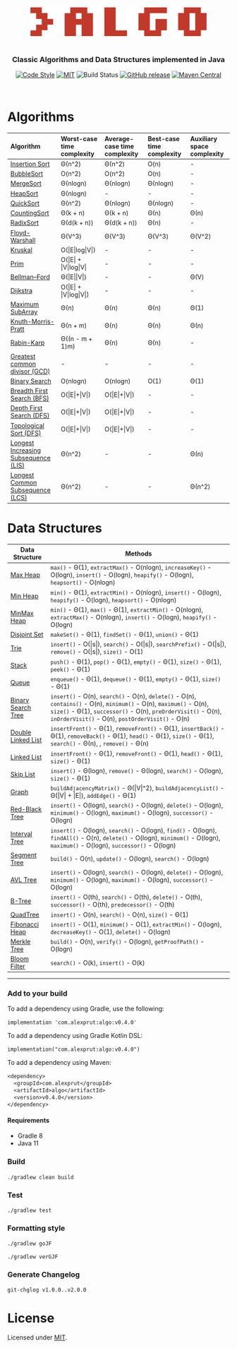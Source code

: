 <br />
<br />

<div align="center">
<img src="https://github.com/alexprut/Algo/raw/master/src/main/resources/logo.png" width="400" height="auto"/>

<br />
<br />

<h3>Classic Algorithms and Data Structures implemented in Java</h3>

[![Code Style](https://img.shields.io/badge/code%20style-google-green.svg?style=flat-square)](https://google.github.io/styleguide/javaguide.html)
[![MIT](https://img.shields.io/dub/l/vibe-d.svg)](https://github.com/alexprut/Algo/blob/master/LICENSE)
![Build Status](https://github.com/alexprut/Algo/actions/workflows/build.yml/badge.svg)
[![GitHub release](https://img.shields.io/github/release/alexprut/Algo.svg)](https://github.com/alexprut/Algo/releases)
[![Maven Central](https://img.shields.io/maven-central/v/com.alexprut/algo.svg)](https://search.maven.org/artifact/com.alexprut/algo)


</div>
<br />

Algorithms
==========

|Algorithm|Worst-case time complexity|Average-case time complexity|Best-case time complexity|Auxiliary space complexity|
|:---|:---|:---|:---|:---|
|[Insertion Sort](https://github.com/alexprut/Algo/blob/master/src/main/java/com/alexprut/algo/algorithms/sorting/InsertionSort.java)|Θ(n^2)|Θ(n^2)|O(n)|-|
|[BubbleSort](https://github.com/alexprut/Algo/blob/master/src/main/java/com/alexprut/algo/algorithms/sorting/BubbleSort.java)|O(n^2)|O(n^2)|O(n)|-|
|[MergeSort](https://github.com/alexprut/Algo/blob/master/src/main/java/com/alexprut/algo/algorithms/sorting/MergeSort.java)|Θ(nlogn)|Θ(nlogn)|Θ(nlogn)|-|
|[HeapSort](https://github.com/alexprut/Algo/blob/master/src/main/java/com/alexprut/algo/datastructures/MaxHeap.java#L82)|Θ(nlogn)|-|-|-|
|[QuickSort](https://github.com/alexprut/Algo/blob/master/src/main/java/com/alexprut/algo/algorithms/sorting/QuickSort.java)|Θ(n^2)|Θ(nlogn)|Θ(nlogn)|-|
|[CountingSort](https://github.com/alexprut/Algo/blob/master/src/main/java/com/alexprut/algo/algorithms/sorting/CountingSort.java)|Θ(k + n)|Θ(k + n)|Θ(n)|Θ(n)|
|[RadixSort](https://github.com/alexprut/Algo/blob/master/src/main/java/com/alexprut/algo/algorithms/sorting/RadixSort.java)|Θ(d(k + n))|Θ(d(k + n))|Θ(n)|-|
|[Floyd-Warshall](https://github.com/alexprut/Algo/blob/master/src/main/java/com/alexprut/algo/algorithms/graph/FloydWarshall.java)|Θ(V^3)|Θ(V^3)|Θ(V^3)|Θ(V^2)|
|[Kruskal](https://github.com/alexprut/Algo/blob/master/src/main/java/com/alexprut/algo/algorithms/graph/mst/Kruskal.java)|O(\|E\|log\|V\|)|-|-|-|
|[Prim](https://github.com/alexprut/Algo/blob/master/src/main/java/com/alexprut/algo/algorithms/graph/mst/Prim.java)|O(\|E\| + \|V\|log\|V\||-|-|-|
|[Bellman–Ford](https://github.com/alexprut/Algo/blob/master/src/main/java/com/alexprut/algo/algorithms/graph/BellmanFord.java)|Θ(\|E\|\|V\|)|-|-|Θ(V)|
|[Dijkstra](https://github.com/alexprut/Algo/blob/master/src/main/java/com/alexprut/algo/algorithms/graph/Dijkstra.java)|O(\|E\| + \|V\|log\|V\|)|-|-|-|
|[Maximum SubArray](https://github.com/alexprut/Algo/blob/master/src/main/java/com/alexprut/algo/algorithms/MaximumSubArray.java)|Θ(n)|Θ(n)|Θ(n)|Θ(1)|
|[Knuth-Morris-Pratt](https://github.com/alexprut/Algo/blob/master/src/main/java/com/alexprut/algo/algorithms/KnuthMorrisPratt.java)|Θ(n + m)|Θ(n)|Θ(n)|Θ(n)|
|[Rabin-Karp](https://github.com/alexprut/Algo/blob/master/src/main/java/com/alexprut/algo/algorithms/RabinKarp.java)|Θ((n - m + 1)m)|Θ(n)|Θ(n)|-|
|[Greatest common divisor (GCD)](https://github.com/alexprut/Algo/blob/master/src/main/java/com/alexprut/algo/algorithms/math/Math.java#L13)|-|-|-|-|
|[Binary Search](https://github.com/alexprut/Algo/blob/master/src/main/java/com/alexprut/algo/algorithms/search/BinarySearch.java)|O(nlogn)|O(nlogn)|O(1)|Θ(1)|
|[Breadth First Search (BFS)](https://github.com/alexprut/Algo/blob/master/src/main/java/com/alexprut/algo/algorithms/search/BreadthFirstSearch.java#L43)|O(\|E\|+\|V\|)|O(\|E\|+\|V\|)|-|-|
|[Depth First Search (DFS)](https://github.com/alexprut/Algo/blob/master/src/main/java/com/alexprut/algo/algorithms/search/DepthFirstSearch.java#L10)|O(\|E\|+\|V\|)|O(\|E\|+\|V\|)|-|-|
|[Topological Sort (DFS)](https://github.com/alexprut/Algo/blob/master/src/main/java/com/alexprut/algo/algorithms/search/DepthFirstSearch.java#L91)|O(\|E\|+\|V\|)|O(\|E\|+\|V\|)|-|-|
|[Longest Increasing Subsequence (LIS)](https://github.com/alexprut/Algo/blob/master/src/main/java/com/alexprut/algo/Utils.java#L98)|Θ(n^2)|-|-|Θ(n)|
|[Longest Common Subsequence (LCS)](https://github.com/alexprut/Algo/blob/master/src/main/java/com/alexprut/algo/Utils.java#L128)|Θ(n^2)|-|-|Θ(n^2)|

Data Structures
===============
|Data Structure|Methods|
|--------------|-------|
|[Max Heap](https://github.com/alexprut/Algo/blob/master/src/main/java/com/alexprut/algo/datastructures/MaxHeap.java)|```max()``` - Θ(1), ```extractMax()``` - O(nlogn), ```increaseKey()``` - O(logn), ```insert()``` - O(logn), ```heapify()``` - O(logn), ```heapsort()``` - O(nlogn)|
|[Min Heap](https://github.com/alexprut/Algo/blob/master/src/main/java/com/alexprut/algo/datastructures/MinHeap.java)|```min()``` - Θ(1), ```extractMin()``` - O(nlogn), ```insert()``` - O(logn), ```heapify()``` - O(logn), ```heapsort()``` - O(nlogn)|
|[MinMax Heap](https://github.com/alexprut/Algo/blob/master/src/main/java/com/alexprut/algo/datastructures/MinMaxHeap.java)|```min()``` - Θ(1), ```max()``` - Θ(1), ```extractMin()``` - O(nlogn), ```extractMax()``` - O(nlogn), ```insert()``` - O(logn), ```heapify()``` - O(logn)|
|[Disjoint Set](https://github.com/alexprut/Algo/blob/master/src/main/java/com/alexprut/algo/datastructures/DisjointSet.java)|```makeSet()``` - Θ(1), ```findSet()``` - Θ(1), ```union()``` - Θ(1)|
|[Trie](https://github.com/alexprut/Algo/blob/master/src/main/java/com/alexprut/algo/datastructures/Trie.java)|```insert()``` - O(\|s\|), ```search()``` - O(\|s\|), ```searchPrefix()``` - O(\|s\|), ```remove()``` - O(\|s\|), ```size()``` - O(1)|
|[Stack](https://github.com/alexprut/Algo/blob/master/src/main/java/com/alexprut/algo/datastructures/Stack.java)|```push()``` - Θ(1), ```pop()``` - Θ(1), ```empty()``` - Θ(1), ```size()``` - Θ(1), ```peek()``` - Θ(1)|
|[Queue](https://github.com/alexprut/Algo/blob/master/src/main/java/com/alexprut/algo/datastructures/Queue.java)|```enqueue()``` - Θ(1), ```dequeue()``` - Θ(1), ```empty()``` - Θ(1), ```size()``` - Θ(1)|
|[Binary Search Tree](https://github.com/alexprut/Algo/blob/master/src/main/java/com/alexprut/algo/datastructures/BinarySearchTree.java)|```insert()``` - O(n), ```search()``` - O(n), ```delete()``` - O(n), ```contains()``` - O(n), ```minimum()``` - O(n), ```maximum()``` - O(n), ```size()``` - Θ(1), ```successor()``` - O(n), ```preOrderVisit()``` - O(n), ```inOrderVisit()``` - O(n), ```postOrderVisit()``` - O(n)|
|[Double Linked List](https://github.com/alexprut/Algo/blob/master/src/main/java/com/alexprut/algo/datastructures/DoubleLinkedList.java)|```insertFront()``` - Θ(1), ```removeFront()``` - Θ(1), ```insertBack()``` - Θ(1), ```removeBack()``` - Θ(1), ```head()``` - Θ(1), ```size()``` - Θ(1), ```search()``` - Θ(n), , ```remove()``` - Θ(n)|
|[Linked List](https://github.com/alexprut/Algo/blob/master/src/main/java/com/alexprut/algo/datastructures/LinkedList.java)|```insertFront()``` - Θ(1), ```removeFront()``` - Θ(1), ```head()``` - Θ(1), ```size()``` - Θ(1)|
|[Skip List](https://github.com/alexprut/Algo/blob/master/src/main/java/com/alexprut/algo/datastructures/SkipList.java)| ```insert()``` - Θ(logn), ```remove()``` - Θ(logn), ```search()``` - O(logn), ```size()``` - Θ(1)|
|[Graph](https://github.com/alexprut/Algo/blob/master/src/main/java/com/alexprut/algo/datastructures/Graph.java)|```buildAdjacencyMatrix()``` - Θ(\|V\|^2), ```buildAdjacencyList()``` - Θ(\|V\| + \|E\|), ```addEdge()``` - Θ(1)|
|[Red-Black Tree](https://github.com/alexprut/Algo/blob/master/src/main/java/com/alexprut/algo/datastructures/RedBlackTree.java)|```insert()``` - O(logn), ```search()``` - O(logn), ```delete()``` - O(logn), ```minimum()``` - O(logn), ```maximum()``` - O(logn), ```successor()``` - O(logn)|
|[Interval Tree](https://github.com/alexprut/Algo/blob/master/src/main/java/com/alexprut/algo/datastructures/IntervalTree.java)|```insert()``` - O(logn), ```search()``` - O(logn), ```find()``` - O(logn), ```findAll()``` - O(n), ```delete()``` - O(logn), ```minimum()``` - O(logn), ```maximum()``` - O(logn), ```successor()``` - O(logn)|
|[Segment Tree](https://github.com/alexprut/Algo/blob/master/src/main/java/com/alexprut/algo/datastructures/SegmentTree.java)|```build()``` - O(n), ```update()``` - O(logn), ```search()``` - O(logn)|
|[AVL Tree](https://github.com/alexprut/Algo/blob/master/src/main/java/com/alexprut/algo/datastructures/AVLTree.java)|```insert()``` - O(logn), ```search()``` - O(logn), ```delete()``` - O(logn), ```minimum()``` - O(logn), ```maximum()``` - O(logn), ```successor()``` - O(logn)|
|[B-Tree](https://github.com/alexprut/Algo/blob/master/src/main/java/com/alexprut/algo/datastructures/BTree.java)|```insert()``` - O(th), ```search()``` - O(th), ```delete()``` - O(th), ```successor()``` - O(th), ```predecessor()``` - O(th)|
|[QuadTree](https://github.com/alexprut/Algo/blob/master/src/main/java/com/alexprut/algo/datastructures/QuadTree.java)|```insert()``` - O(n), ```search()``` - O(n), ```size()``` - Θ(1)|
|[Fibonacci Heap](https://github.com/alexprut/Algo/blob/master/src/main/java/com/alexprut/algo/datastructures/FibonacciHeap.java)|```insert()``` - O(1), ```minimum()``` - O(1), ```extractMin()``` - O(logn), ```decreaseKey()``` - O(1), ```delete()``` - O(logn)|
|[Merkle Tree](https://github.com/alexprut/Algo/blob/master/src/main/java/com/alexprut/algo/datastructures/MerkleTree.java)|```build()``` - O(n), ```verify()``` - O(logn), ```getProofPath()``` - O(logn)|
|[Bloom Filter](https://github.com/alexprut/Algo/blob/master/src/main/java/com/alexprut/algo/datastructures/BloomFilter.java)|```search()``` - O(k), ```insert()``` - O(k)|

---

### Add to your build
To add a dependency using Gradle, use the following:
```
implementation 'com.alexprut:algo:v0.4.0'
```

To add a dependency using Gradle Kotlin DSL:
```
implementation("com.alexprut:algo:v0.4.0")
```

To add a dependency using Maven:
```
<dependency>
  <groupId>com.alexprut</groupId>
  <artifactId>algo</artifactId>
  <version>v0.4.0</version>
</dependency>
```

#### Requirements
- Gradle 8
- Java 11

### Build
```
./gradlew clean build
```

### Test
```
./gradlew test
```

### Formatting style
```
./gradlew goJF
```

```
./gradlew verGJF
```

### Generate Changelog

```
git-chglog v1.0.0..v2.0.0
```

License
=======
Licensed under [MIT](https://github.com/alexprut/Algo/blob/master/LICENSE).